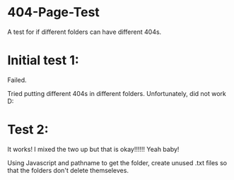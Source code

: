 # 404-Page-Test
A test for if different folders can have different 404s.

# Initial test 1:
  Failed.
  
  Tried putting different 404s in different folders. Unfortunately, did not work D:
  
# Test 2:
  It works!
  I mixed the two up but that is okay!!!!!! Yeah baby!
  
  Using Javascript and pathname to get the folder, create unused .txt files so that the folders don't delete themseleves.
